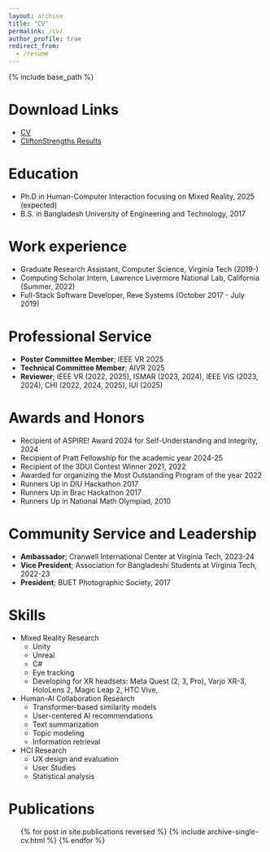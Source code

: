 ```yaml
---
layout: archive
title: "CV"
permalink: /cv/
author_profile: true
redirect_from:
  - /resume
---
```


{% include base_path %}

Download Links
======
* [CV](/files/CV_IbrahimTahmid.pdf)
* [CliftonStrengths Results ](/files/CliftonStrengths_iatahmid.pdf)

Education
======
* Ph.D in Human-Computer Interaction focusing on Mixed Reality, 2025 (expected)
* B.S. in Bangladesh University of Engineering and Technology, 2017

Work experience
======
* Graduate Research Assistant, Computer Science, Virginia Tech (2019-)
* Computing Scholar Intern, Lawrence Livermore National Lab, California (Summer, 2022)
* Full-Stack Software Developer, Reve Systems (October 2017 - July 2019)

Professional Service
======
* **Poster Committee Member**; IEEE VR 2025
* **Technical Committee Member**; AIVR 2025
* **Reviewer**; IEEE VR (2022, 2025), ISMAR (2023, 2024), IEEE VIS (2023, 2024), CHI (2022, 2024, 2025), IUI (2025)

Awards and Honors
======
* Recipient of ASPIRE! Award 2024 for Self-Understanding and Integrity, 2024
* Recipient of Pratt Fellowship for the academic year 2024-25
* Recipient of the 3DUI Contest Winner 2021, 2022
* Awarded for organizing the Most Outstanding Program of the year 2022
* Runners Up in DIU Hackathon 2017
* Runners Up in Brac Hackathon 2017
* Runners Up in National Math Olympiad, 2010

Community Service and Leadership
======
* **Ambassador**; Cranwell International Center at Virginia Tech, 2023-24
* **Vice President**; Association for Bangladeshi Students at Virginia Tech, 2022-23
* **President**; BUET Photographic Society, 2017

Skills
======
* Mixed Reality Research
  * Unity 
  * Unreal
  * C#
  * Eye tracking
  * Developing for XR headsets: Meta Quest (2, 3, Pro), Varjo XR-3, HoloLens 2, Magic Leap 2, HTC Vive, 
* Human-AI Collaboration Research
  * Transformer-based similarity models
  * User-centered AI recommendations
  * Text summarization 
  * Topic modeling
  * Information retrieval
* HCI Research
  * UX design and evaluation
  * User Studies
  * Statistical analysis

Publications
======
  <ul>{% for post in site.publications reversed %}
    {% include archive-single-cv.html %}
  {% endfor %}</ul>
  
<!-- Talks
======
  <ul>{% for post in site.talks reversed %}
    {% include archive-single-talk-cv.html  %}
  {% endfor %}</ul>
  
Teaching
======
  <ul>{% for post in site.teaching reversed %}
    {% include archive-single-cv.html %}
  {% endfor %}</ul> -->
  